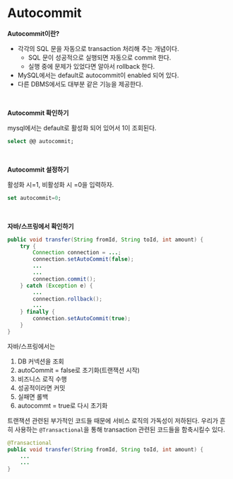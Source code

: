 
# Autocommit

**Autocommit이란?**
* 각각의 SQL 문을 자동으로 transaction 처리해 주는 개념이다.
  * SQL 문이 성공적으로 실행되면 자동으로 commit 한다.
  * 실행 중에 문제가 있었다면 알아서 rollback 한다.
* MySQL에서는 default로 autocommit이 enabled 되어 있다.
* 다른 DBMS에서도 대부분 같은 기능을 제공한다.

</br>

**Autocommit 확인하기**

mysql에서는 default로 활성화 되어 있어서 1이 조회된다.
```sql
select @@ autocommit;
```

</br>

**Autocommit 설정하기**

활성화 시=1, 비활성화 시 =0을 입력하자.
```sql
set autocommit=0;
```

</br>

**자바/스프링에서 확인하기**
```java
public void transfer(String fromId, String toId, int amount) {
	try {
    	Connection connection = ...;
        connection.setAutoCommit(false);
        ...
        ...
        connection.commit();
    } catch (Exception e) {
    	...
        connection.rollback();
        ...
    } finally {
    	connection.setAutoCommit(true);
    }
}
```

자바/스프링에서는

1. DB 커넥션을 조회
2. autoCommit = false로 초기화(트랜잭션 시작)
3. 비즈니스 로직 수행
4. 성공적이라면 커밋
5. 실패면 롤백
6. autocommt = true로 다시 초기화

트랜잭션 관련된 부가적인 코드들 때문에 서비스 로직의 가독성이 저하된다. 우리가 흔히 사용하는 `@Transactional`을 통해 transaction 관련된 코드들을 함축시킬수 있다.  
```java
@Transactional
public void transfer(String fromId, String toId, int amount) {
	...
    ...
}
```
